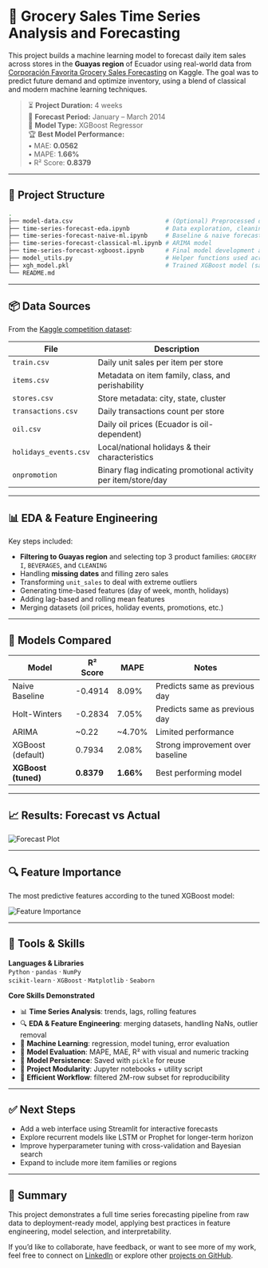 # 🛒 Grocery Sales Time Series Analysis and Forecasting

This project builds a machine learning model to forecast daily item sales across stores in the **Guayas region** of Ecuador using real-world data from [Corporación Favorita Grocery Sales Forecasting](https://www.kaggle.com/competitions/favorita-grocery-sales-forecasting/data) on Kaggle. The goal was to predict future demand and optimize inventory, using a blend of classical and modern machine learning techniques.

> ⏳ **Project Duration:** 4 weeks  
> 🎯 **Forecast Period:** January – March 2014  
> 🧪 **Model Type:** XGBoost Regressor  
> 🏆 **Best Model Performance:**  
> • MAE: **0.0562**  
> • MAPE: **1.66%**  
> • R² Score: **0.8379**

---

## 📁 Project Structure

```bash
.
├── model-data.csv                          # (Optional) Preprocessed dataset (may be too large for GitHub) 
├── time-series-forecast-eda.ipynb          # Data exploration, cleaning & initial feature engineering 
├── time-series-forecast-naive-ml.ipynb     # Baseline & naive forecast models 
├── time-series-forecast-classical-ml.ipynb # ARIMA model 
├── time-series-forecast-xgboost.ipynb      # Final model development and evaluation 
├── model_utils.py                          # Helper functions used across notebooks 
├── xgh_model.pkl                           # Trained XGBoost model (saved with Pickle) 
└── README.md
```
---

## 📦 Data Sources

From the [Kaggle competition dataset](https://www.kaggle.com/competitions/favorita-grocery-sales-forecasting/data):

| File | Description |
|------|-------------|
| `train.csv` | Daily unit sales per item per store |
| `items.csv` | Metadata on item family, class, and perishability |
| `stores.csv` | Store metadata: city, state, cluster |
| `transactions.csv` | Daily transactions count per store |
| `oil.csv` | Daily oil prices (Ecuador is oil-dependent) |
| `holidays_events.csv` | Local/national holidays & their characteristics |
| `onpromotion` | Binary flag indicating promotional activity per item/store/day |

---

## 📊 EDA & Feature Engineering

Key steps included:

- **Filtering to Guayas region** and selecting top 3 product families: `GROCERY I`, `BEVERAGES`, and `CLEANING`
- Handling **missing dates** and filling zero sales
- Transforming `unit_sales` to deal with extreme outliers
- Generating time-based features (day of week, month, holidays)
- Adding lag-based and rolling mean features
- Merging datasets (oil prices, holiday events, promotions, etc.)

---

## 🧠 Models Compared

| Model              | R² Score | MAPE    | Notes                            |
|-------------------|----------|---------|----------------------------------|
| Naive Baseline     | -0.4914  | 8.09%   | Predicts same as previous day    |
| Holt-Winters       | -0.2834  | 7.05%   | Predicts same as previous day    |
| ARIMA              | ~0.22    | ~4.70%  | Limited performance              |
| XGBoost (default)  | 0.7934   | 2.08%   | Strong improvement over baseline |
| **XGBoost (tuned)**| **0.8379** | **1.66%** | Best performing model            |

---

## 📈 Results: Forecast vs Actual

![Forecast Plot](https://github.com/DanMontHell/Grocery-Sales-Forecasting/assets/your-image-path/final_forecast_plot.png)

---

## 🔍 Feature Importance

The most predictive features according to the tuned XGBoost model:

![Feature Importance](https://github.com/DanMontHell/Grocery-Sales-Forecasting/assets/your-image-path/feature_importance.png)

---

## 🧰 Tools & Skills

**Languages & Libraries**  
`Python` · `pandas` · `NumPy`  
`scikit-learn` · `XGBoost` · `Matplotlib` · `Seaborn`

**Core Skills Demonstrated**  
- 📊 **Time Series Analysis**: trends, lags, rolling features  
- 🔍 **EDA & Feature Engineering**: merging datasets, handling NaNs, outlier removal  
- 🧠 **Machine Learning**: regression, model tuning, error evaluation  
- 🧪 **Model Evaluation**: MAPE, MAE, R² with visual and numeric tracking  
- 💾 **Model Persistence**: Saved with `pickle` for reuse  
- 📁 **Project Modularity**: Jupyter notebooks + utility script  
- 🧹 **Efficient Workflow**: filtered 2M-row subset for reproducibility

---

## ✅ Next Steps

- Add a web interface using Streamlit for interactive forecasts
- Explore recurrent models like LSTM or Prophet for longer-term horizon
- Improve hyperparameter tuning with cross-validation and Bayesian search
- Expand to include more item families or regions

---

## 📌 Summary

This project demonstrates a full time series forecasting pipeline from raw data to deployment-ready model, applying best practices in feature engineering, model selection, and interpretability.

If you’d like to collaborate, have feedback, or want to see more of my work, feel free to connect on [LinkedIn](https://www.linkedin.com/in/your-link-here/) or explore other [projects on GitHub](https://github.com/DanMontHell).
